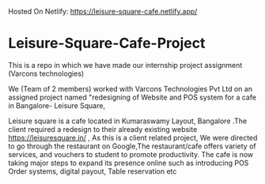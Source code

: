 Hosted On Netlify: https://leisure-square-cafe.netlify.app/
# Leisure-Square-Cafe-Project


This is a repo in which we have made our internship project assignment (Varcons technologies)

We (Team of 2 members) worked with Varcons Technologies Pvt Ltd on an assigned project named "redesigning of Website and POS system for a cafe in Bangalore- Leisure Square,

Leisure square is a cafe located in Kumaraswamy Layout, Bangalore .The client required a redesign to their already existing website https://leisuresquare.in/ , As this is a client related project, We were directed to go through the restaurant on Google,The restaurant/cafe offers variety of services, and vouchers to student to promote productivity. The cafe is now taking major steps to expand its presence online such as introducing POS Order systems, digital payout, Table reservation etc
